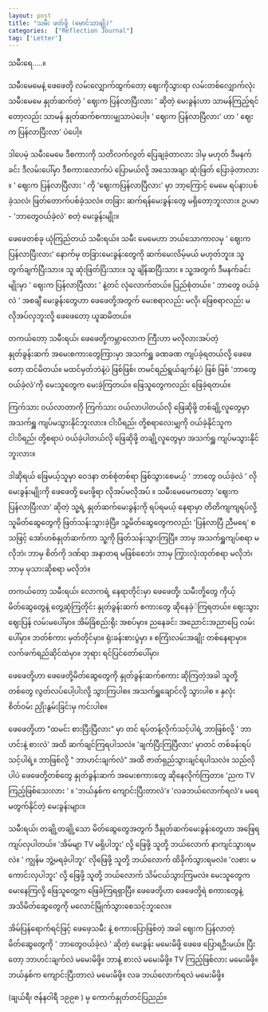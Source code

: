 ```yaml
---
layout: post
title: "သမီး ဖတ်ဖို့ (မောင်သာချို)"
categories:  ["Reflection Journal"]
tag: ['Letter']
---
```

သမီးရေ.....။

သမီးမေမေနဲ့ ဖေဖေတို လမ်းလျှောက်ထွက်တော့ ဈေးကိုသွားရာ လမ်းတစ်လျှောက်လုံး သမီးမေမေ နှုတ်ဆက်တဲ့ ' ဈေးက ပြန်လာပြီးလား ' ဆိုတဲ့ မေးခွန်းဟာ သာမန်ကြည့်ရင်တော့လည်း သာမန် နှုတ်ဆက်စကားမျှသာပဲပေါ့။ ' ဈေးက ပြန်လာပြီလား' ဟာ ' ဈေးက ပြန်လာပြီးလာ' ပဲပေါ့။
<!-- more -->

ဒါပေမဲ့ သမီးမေမေ ဒီစကားကို သတိလက်လွတ် ပြေချခဲ့တာလား ဒါမှ မဟုတ် ဒီမနက်ခင်း ဒီလမ်းပေါ်မှာ ဒီစကားလောက်ပဲ ပြောမယ်လို့ အသေအချာ ဆုံးဖြတ် ပြောခဲ့တာလား ။ ' ဈေးက ပြန်လာပြီလား ' ကို 'ဈေးကပြန်လာပြီလား' မှာ ဘာ့ကြောင့် မေမေ ရပ်နားပစ်ခဲ့သလဲ၊ ဖြတ်တောက်ပစ်ခဲ့သလဲ။ တခြား ဆက်ရန်မေးခွန်းတွေ မရှိတော့ဘူးလား။ ဥပမာ - 'ဘာတွေဝယ်ခဲ့လဲ' စတဲ့ မေးခွန်းမျိုး။

ဖေဖေတစ်ခု ယုံကြည်တယ် သမီးရယ်။ သမီး မေမေဟာ ဘယ်သောကာလမှ ' ဈေးက ပြန်လာပြီးလား' နောက်မှ တခြားမေးခွန်းတွေကို ဆက်မေးလိမ့်မယ် မဟုတ်ဘူး။ သူ တွက်ချက်ပြီးသား။ သူ ဆုံးဖြတ်ပြိးသား။ သူ ချိန်ဆပြီးသား ။ သူ့အတွက် ဒီမနက်ခင်းမျိုးမှာ ' ဈေးက ပြန်လာပြီလား ' နဲ့တင် လုံလောက်တယ်။ ပြည်စုံတယ်။ ' ဘာတွေ ဝယ်ခဲ့လဲ ' အစချီ မေးခွန်းတွေဟာ ဖေဖေတို့အတွက် မေးစရာလည်း မလို၊ ဖြေစရာလည်း မလိုအပ်လှဘူးလို့ ဖေဖေတော့ ယူဆမိတယ်။

တကယ်တော့ သမီးရယ်၊ ဖေဖေတို့ကမ္ဘာလောက ကြီးဟာ မလိုလားအပ်တဲ့ နှုတ်ခွန်းဆက် အမေးစကားတွေကြားမှာ အသက်ရှူ ခဏခဏ ကျပ်ခဲ့ရတယ်လို့ ဖေဖေတော့ ထင်မိတယ်။ မထင်မှတ်ဘဲနဲ့ပဲ ဖြစ်ဖြစ်၊ တမင်ရည်ရွယ်ချက်နဲ့ပဲ ဖြစ် ဖြစ် 'ဘာတွေ ဝယ်ခဲ့လဲ'ကို မေးသူတွေက မေးခဲ့ကြတယ်။ ဖြေသူတွေကလည်း ဖြေခဲ့ရတယ်။

ကြက်သား ဝယ်လာတာကို ကြက်သား ဝယ်လာပါတယ်လို ဖြေဆိုဖို့ တစ်ချို့လူတွေမှာ အသက်ရှူ ကျပ်မသွားနိုင်ဘူးလား။ ငါးပိရည်၊ တို့စရာလေးမျှကို ဝယ်ခဲ့နိုင်သူက ငါးပိရည်၊ တို့စရာပဲ ဝယ်ခဲ့ပါတယ်လို ဖြေဆိုဖို့ တချို့လူတွေမှာ အသက်ရှူ ကျပ်မသွားနိုင်ဘူးလား။

ဒါဆိုရယ် ဖြေမယ့်သူမှာ ဝေဒနာ တစ်စုံတစ်ရာ ဖြစ်သွားစေမယ့် ' ဘာတွေ ဝယ်ခဲ့လဲ ' လို မေးခွန်းမျိုးကို ဖေဖေတို့ မေးဖို့ရာ လိုအပ်မလိုအပ် ။ သမီးမေမေကတော့ 'ဈေးကပြန်လာပြီးလာ' ဆိုတဲ့ သူ့ရဲ့ နှုတ်ဆက်မေးခွန်းကို ရပ်ရမယ့် နေရာမှာ တိတိကျကျရပ်လို့ သူမိတ်ဆွေတွေကို ဖြတ်သန်းသွားခဲ့ပြီ။ သူ့မိတ်ဆွေတွေကလည်း 'ပြန်လာပြီ ညီမရေ' စသဖြင့် အော်ဟစ်နှုတ်ဆက်ကာ သူ့ကို ဖြတ်သန်းသွားကြပြီ။ ဘာမှ အသက်ရှူကျပ်စရာ မလိုဘဲ၊ ဘာမှ စိတ်ကို ဒဏ်ရာ အနာတရ မဖြစ်စေဘဲ၊ ဘာမှ ကြွားလုံးထုတ်စရာ မလိုဘဲ၊ ဘာမှ မုသားဆိုစရာ မလိုဘဲ။

တကယ်တော့ သမီးရယ်၊ လောကရဲ့ နေရာတိုင်းမှာ ဖေဖေတို့၊ သမီးတို့တွေ ကိုယ့်မိတ်ဆွေတွေနဲ့ တွေ့ဆုံကြတိုင်း နှုတ်ခွန်းဆက် စကားတွေ ဆိုနေခဲ့ဲကြရတယ်။ ဈေးသွားဈေးပြန် လမ်းမပေါ်မှာ။ အိမ်ခြံစည်းရိုး အစပ်မှာ။ ညနေခင်း အညောင်းအညာပြေ လမ်းပေါ်မှာ။ ဘတ်စ်ကား မှတ်တိုင်မှာ။ ရုံးခန်းစားပွဲမှာ ။ စကြံၤလမ်းအချိုး တစ်နေရာမှာ။ လက်ဖက်ရည်ဆိုင်ထဲမှာ။ ဘုရား ရင်ပြင်တော်ပေါ်မှာ၊

ဖေဖေတို့ဟာ ဖေဖေတို့မိတ်ဆွေတွေကို နှုတ်ခွန်းဆက်စကား ဆိုကြတဲ့အခါ သူတို့တစ်တွေ လွတ်လပ်ပေါ့ပါးလို့ သွားကြပါစ။ အသက်ရှူချောင်လို့ သွားပါစ ။ နှလုံး စိတ်ဝမ်း ညှိုးနွမ်းခြင်းမှ ကင်းပါစ။

ဖေဖေတို့ဟာ "ထမင်း စားပြီးပြီလား" မှာ တင် ရပ်တန့်လိုက်သင့်ပါရဲ့ ဘာဖြစ်လို့ ' ဘာဟင်းနဲ့ စားလဲ' အထိ ဆက်ချင်ကြရပါသလဲ။ 'ချက်ပြီးကြပြီလား' မှာတင် တစ်ခန်းရပ်သင့်ပါရဲ့။ ဘာဖြစ်လို့ " ဘာဟင်းချက်လဲ" အထိ ဇာတ်ရှည်သွားချင်ရပါသလဲ။ သည်လိုပါပဲ ဖေဖေတို့တစ်တွေ နှုတ်ခွန်းဆက် အမေးစကားတွေ ဆိုနေလိုက်ကြတာ။ 'ညက TV ကြည့်ဖြစ်သေးလား ' ။ 'ဘယ်နှစ်က ကျောင်းပြီးတာလဲ'။ 'လခဘယ်လောက်ရလဲ'။ မရေမတွက်နိုင်တဲ့ မေးခွန်းများ။

သမီးရယ်၊ တချို့တချို့သော မိတ်ဆွေတွေအတွက် ဒီနှုတ်ဆက်မေးခွန်းတွေဟာ အဖြေရ ကျပ်လှပါတယ်။ 'အိမ်မျာ TV မရှိပါဘူး' လို့ ဖြေဖို့ သူတို့ ဘယ်လောက် နာကျင်သွားရမလဲ။ ' ကျွန်မ ဘွဲ့မရခဲ့ပါဘူး' လိုဖြေဖို့ သူတို့ ဘယ်လောက် ထိခိုက်သွားရမလဲ။ 'လစား မကောင်းလှပါဘူး' လို့ ဖြေဖို့ သူတို့ ဘယ်လောက် သိမ်ငယ်သွားကြမလဲ။ မေးသူတွေက မေးနေကြလို့ ဖြေသူတွေ့က ဖြေခဲဲကြရရှာပြီ။ ဖေဖေတို့ဟာ ဖေဖေတို့ရဲ စကားတွေနဲ့ အသိမိတ်ဆွေတွေကို မလောင်မြိုက်သွားစေသင့်ဘူးလေ။

အိမ်ပြန်ရောက်ရင်ဖြင့် ဖေဖေ့သမီး နဲ့ စကားပြောဖြစ်တဲ့ အခါ ဈေးက ပြန်လာတဲ့ မိတ်ဆွေတွေကို ' ဘာတွေဝယ်ခဲ့လဲ ' ဆိုတဲ့ မေးခွန်း မမေးမိဖို့ ဖေဖေ ပြောရဦးမယ်။ ပြီးတော့ ဘာဟင်းချက်လဲ မမေးမိဖို့။ ဘာနဲ့ စားလဲ မမေးမိဖို့။ TV ကြည့်ဖြစ်လား မမေးမိဖို့။ ဘယ်နှစ်က ကျောင်းပြီးတာလဲ မမေးမိဖို့။ လခ ဘယ်လောက်ရလဲ မမေးမိဖို့။


(ချယ်ရီ၊ ဇန်နဝါရီ ၁၉၉၈ ) မှ ကောက်နှုတ်တင်ပြညည်။
